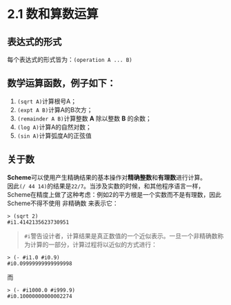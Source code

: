 # 2.1 数和算数运算
## 表达式的形式
每个表达式的形式皆为：`(operation A ... B)`  
  
## 数学运算函数，例子如下：
1. `(sqrt A)`计算根号A；
2. `(expt A B)`计算A的B次方；
3. `(remainder A B)`计算整数 **A** 除以整数 **B** 的余数；
4. `(log A)`计算A的自然对数；
5. `(sin A)`计算弧度A的正弦值
## 关于数
**Scheme**可以使用产生精确结果的基本操作对**精确整数**和**有理数**进行计算。  
因此`(/ 44 14)`的结果是`22/7`。当涉及实数的时候，和其他程序语言一样，Scheme在精度上做了这种考虑：例如2的平方根是一个实数而不是有理数，因此Scheme不得不使用 非精确数 来表示它：  
```
> (sqrt 2)
#i1.4142135623730951
```
> `#i`警告设计者，计算结果是真正数值的一个近似表示。一旦一个非精确数称为计算的一部分，计算过程将以近似的方式进行：  
```
> (- #i1.0 #i0.9)
#i0.09999999999999998
```
而  
```
> (- #i1000.0 #i999.9)
#i0.10000000000002274
```